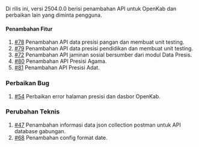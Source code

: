 Di rilis ini, versi 2504.0.0 berisi penambahan API untuk OpenKab dan perbaikan lain yang diminta pengguna.

#### Penambahan Fitur

1. [#78](https://github.com/OpenSID/API-Database-Gabungan/issues/78) Penambahan API data presisi pangan dan membuat unit testing.
2. [#79](https://github.com/OpenSID/API-Database-Gabungan/issues/79) Penambahan API data presisi pendidikan dan membuat unit testing.
3. [#72](https://github.com/OpenSID/API-Database-Gabungan/issues/72) Penambahan API jaminan sosial bersumber dari modul Data Presis.
4. [#80](https://github.com/OpenSID/API-Database-Gabungan/issues/80) Penambahan API Presisi Agama.
5. [#81](https://github.com/OpenSID/API-Database-Gabungan/issues/81) Penambahan API Presisi Adat.

### Perbaikan Bug

1. [#54](https://github.com/OpenSID/API-Database-Gabungan/issues/54) Perbaikan error halaman presisi dan dasbor OpenKab.

### Perubahan Teknis

1. [#47](https://github.com/OpenSID/API-Database-Gabungan/issues/47) Penambahan informasi data json collection postman untuk API database gabungan.
2. [#68](https://github.com/OpenSID/API-Database-Gabungan/issues/68) Penambahan config format date. 